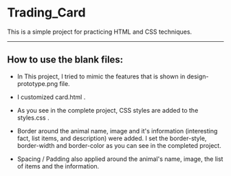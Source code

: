 # Trading_Card
This is a simple project for practicing HTML and CSS techniques.

------------------------------------------------------
How to use the blank files:
------------------------------------------------------

* In This project, I tried to mimic the features that is shown in design-prototype.png file.

* I customized card.html .

* As you see in the complete project, CSS styles are added to the styles.css .

* Border around the animal name, image and it's information (interesting fact, list items, and description) were added. I set the border-style, border-width and border-color as you can see in the completed project.

* Spacing / Padding also applied around the animal's name, image, the list of items and the information.
